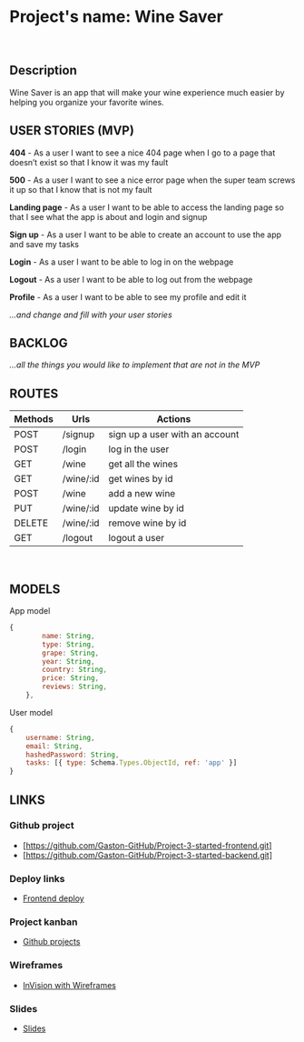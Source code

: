 # Project's name: Wine Saver


​

## Description


Wine Saver is an app that will make your wine experience much easier by helping you organize your favorite wines.
​

## USER STORIES (MVP)


**404** - As a user I want to see a nice 404 page when I go to a page that doesn’t exist so that I know it was my fault

**500** - As a user I want to see a nice error page when the super team screws it up so that I know that is not my fault

**Landing page** - As a user I want to be able to access the landing page so that I see what the app is about and login and signup

**Sign up** - As a user I want to be able to create an account to use the app and save my tasks

**Login** - As a user I want to be able to log in on the webpage 

**Logout** - As a user I want to be able to log out from the webpage

**Profile** - As a user I want to be able to see my profile and edit it

*...and change and fill with your user stories*
​

## BACKLOG


*...all the things you would like to implement that are not in the MVP*
​
​

## ROUTES




| Methods | Urls             | Actions                                  |
| ------- | ---------------- | ---------------------------------------- |
| POST    | /signup          | sign up a user with an account           |
| POST    | /login           | log in the user                          |
| GET     | /wine            | get all the wines                        |
| GET     | /wine/:id        | get wines by id                          |
| POST    | /wine            | add a new wine                           |
| PUT     | /wine/:id        | update wine by id                        |
| DELETE  | /wine/:id        | remove wine by id                        |
| GET     | /logout          | logout a user                            |



​
​

## MODELS


App model
​

```js
{
		name: String,
		type: String,
		grape: String,
		year: String,
		country: String,
		price: String,
		reviews: String,
	},
```


User model
​

```js
{
    username: String,
    email: String,
    hashedPassword: String,
    tasks: [{ type: Schema.Types.ObjectId, ref: 'app' }]
}
```



## LINKS



### Github project

- [https://github.com/Gaston-GitHub/Project-3-started-frontend.git]
- [https://github.com/Gaston-GitHub/Project-3-started-backend.git]

### Deploy links

- [Frontend deploy]()

### Project kanban

- [Github projects]()

### Wireframes 

- [InVision with Wireframes]()

### Slides

- [Slides]()

